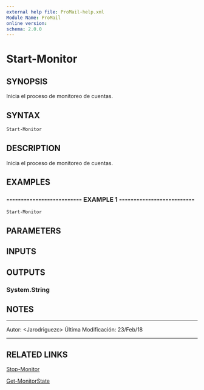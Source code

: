 ```yaml
---
external help file: ProMail-help.xml
Module Name: ProMail
online version: 
schema: 2.0.0
---
```


# Start-Monitor

## SYNOPSIS
Inicia el proceso de monitoreo de cuentas.

## SYNTAX

```powershell
Start-Monitor
```

## DESCRIPTION
Inicia el proceso de monitoreo de cuentas.

## EXAMPLES

### -------------------------- EXAMPLE 1 --------------------------
```
Start-Monitor
```

## PARAMETERS

## INPUTS

## OUTPUTS

### System.String

## NOTES
---------------------------------------------------------
Autor: \<Jarodriguezc\>
Última Modificación: 23/Feb/18

---------------------------------------------------------

## RELATED LINKS

[Stop-Monitor](Stop-Monitor.md)

[Get-MonitorState](Get-MonitorState.md)


